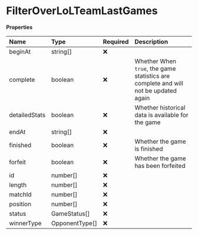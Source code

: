 # FilterOverLoLTeamLastGames

**Properties**

| Name          | Type           | Required | Description                                                                         |
| :------------ | :------------- | :------- | :---------------------------------------------------------------------------------- |
| beginAt       | string[]       | ❌       |                                                                                     |
| complete      | boolean        | ❌       | Whether When `true`, the game statistics are complete and will not be updated again |
| detailedStats | boolean        | ❌       | Whether historical data is available for the game                                   |
| endAt         | string[]       | ❌       |                                                                                     |
| finished      | boolean        | ❌       | Whether the game is finished                                                        |
| forfeit       | boolean        | ❌       | Whether the game has been forfeited                                                 |
| id            | number[]       | ❌       |                                                                                     |
| length        | number[]       | ❌       |                                                                                     |
| matchId       | number[]       | ❌       |                                                                                     |
| position      | number[]       | ❌       |                                                                                     |
| status        | GameStatus[]   | ❌       |                                                                                     |
| winnerType    | OpponentType[] | ❌       |                                                                                     |
